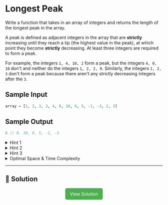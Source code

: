 # Longest Peak

Write a function that takes in an array of integers and returns the length of
the longest peak in the array.

A peak is defined as adjacent integers in the array that are <b>strictly</b>
increasing until they reach a tip (the highest value in the peak), at which
point they become <b>strictly</b> decreasing. At least three integers are required to
form a peak.

For example, the integers <code>1, 4, 10, 2</code> form a peak, but the
integers <code>4, 0, 10</code> don't and neither do the integers
<code>1, 2, 2, 0</code>. Similarly, the integers <code>1, 2, 3</code> don't
form a peak because there aren't any strictly decreasing integers after the
<code>3</code>.

## Sample Input

```python
array = [1, 2, 3, 3, 4, 0, 10, 6, 5, -1, -3, 2, 3]
```

## Sample Output

```javascript
6 // 0, 10, 6, 5, -1, -3
```

<details>
  <summary>Hint 1</summary>

You can solve this question by iterating through the array from left to right once.

</details>

<details>
  <summary>Hint 2</summary>

Iterate through the array from left to right, and treat every integer as the potential tip of a peak. To be the tip of a peak, an integer has to be strictly greater than its adjacent integers. What can you do when you find an actual tip?

</details>

<details>
  <summary>Hint 3</summary>

As you iterate through the array from left to right, whenever you find a tip of a peak, expand outwards from the tip until you no longer have a peak. Given what peaks look like and how many peaks can therefore fit in an array, realize that this process results in a linear-time algorithm. Make sure to keep track of the longest peak you find as you iterate through the array.

</details>

<details>
  <summary>Optimal Space & Time Complexity</summary>

O(n) time | O(1) space - where n is the length of the input array

</details>

---

## 🔗 Solution

<div style="text-align: center; flex-box: flex">
  <a href="./solution.py" style="display: inline-block; background-color: #4CAF50; color: white; padding: 10px 15px; text-align: center; text-decoration: none; border-radius: 5px;">View Solution</a>
</div>
